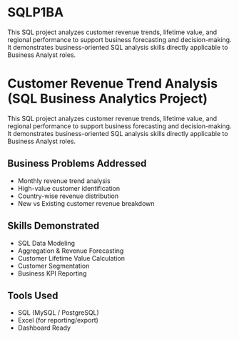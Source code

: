 # SQLP1BA
This SQL project analyzes customer revenue trends, lifetime value, and regional performance to support business forecasting and decision-making. It demonstrates business-oriented SQL analysis skills directly applicable to Business Analyst roles.
# Customer Revenue Trend Analysis (SQL Business Analytics Project)

This SQL project analyzes customer revenue trends, lifetime value, and regional performance to support business forecasting and decision-making. It demonstrates business-oriented SQL analysis skills directly applicable to Business Analyst roles.

## Business Problems Addressed

- Monthly revenue trend analysis
- High-value customer identification
- Country-wise revenue distribution
- New vs Existing customer revenue breakdown

## Skills Demonstrated

- SQL Data Modeling
- Aggregation & Revenue Forecasting
- Customer Lifetime Value Calculation
- Customer Segmentation
- Business KPI Reporting

## Tools Used

- SQL (MySQL / PostgreSQL)
- Excel (for reporting/export)
- Dashboard Ready

